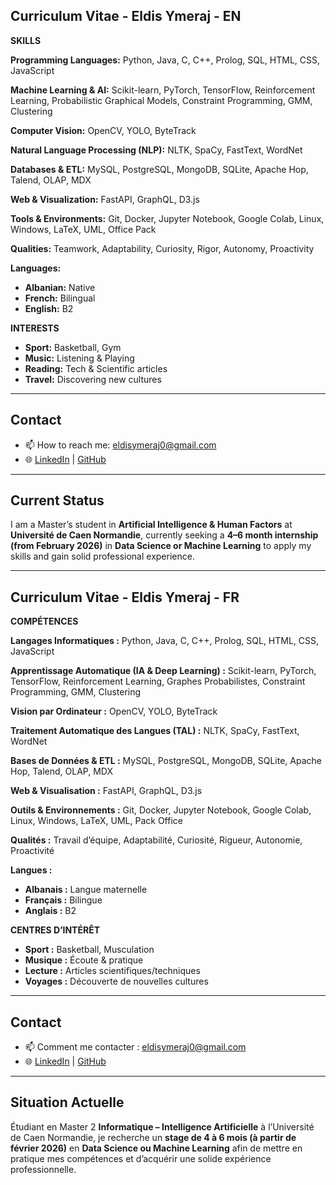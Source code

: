 ## Curriculum Vitae - Eldis Ymeraj - EN

**SKILLS**

**Programming Languages:** Python, Java, C, C++, Prolog, SQL, HTML, CSS, JavaScript  

**Machine Learning & AI:** Scikit-learn, PyTorch, TensorFlow, Reinforcement Learning, Probabilistic Graphical Models, Constraint Programming, GMM, Clustering  

**Computer Vision:** OpenCV, YOLO, ByteTrack  

**Natural Language Processing (NLP):** NLTK, SpaCy, FastText, WordNet  

**Databases & ETL:** MySQL, PostgreSQL, MongoDB, SQLite, Apache Hop, Talend, OLAP, MDX  

**Web & Visualization:** FastAPI, GraphQL, D3.js  

**Tools & Environments:** Git, Docker, Jupyter Notebook, Google Colab, Linux, Windows, LaTeX, UML, Office Pack  

**Qualities:** Teamwork, Adaptability, Curiosity, Rigor, Autonomy, Proactivity  

**Languages:**
- **Albanian:** Native  
- **French:** Bilingual  
- **English:** B2  

**INTERESTS**
- **Sport:** Basketball, Gym  
- **Music:** Listening & Playing  
- **Reading:** Tech & Scientific articles  
- **Travel:** Discovering new cultures  

---

## Contact

- 📫 How to reach me: [eldisymeraj0@gmail.com](mailto:eldisymeraj0@gmail.com)  
- 🌐 [LinkedIn](https://linkedin.com/in/eldis-ymeraj-2b5433226) | [GitHub](https://github.com/elymeraj)  

---

## Current Status

I am a Master’s student in **Artificial Intelligence & Human Factors** at **Université de Caen Normandie**, currently seeking a **4–6 month internship (from February 2026)** in **Data Science or Machine Learning** to apply my skills and gain solid professional experience.  

---

## Curriculum Vitae - Eldis Ymeraj - FR

**COMPÉTENCES**

**Langages Informatiques :** Python, Java, C, C++, Prolog, SQL, HTML, CSS, JavaScript  

**Apprentissage Automatique (IA & Deep Learning) :** Scikit-learn, PyTorch, TensorFlow, Reinforcement Learning, Graphes Probabilistes, Constraint Programming, GMM, Clustering  

**Vision par Ordinateur :** OpenCV, YOLO, ByteTrack  

**Traitement Automatique des Langues (TAL) :** NLTK, SpaCy, FastText, WordNet  

**Bases de Données & ETL :** MySQL, PostgreSQL, MongoDB, SQLite, Apache Hop, Talend, OLAP, MDX  

**Web & Visualisation :** FastAPI, GraphQL, D3.js  

**Outils & Environnements :** Git, Docker, Jupyter Notebook, Google Colab, Linux, Windows, LaTeX, UML, Pack Office  

**Qualités :** Travail d’équipe, Adaptabilité, Curiosité, Rigueur, Autonomie, Proactivité  

**Langues :**
- **Albanais :** Langue maternelle  
- **Français :** Bilingue  
- **Anglais :** B2  

**CENTRES D’INTÉRÊT**  
- **Sport :** Basketball, Musculation  
- **Musique :** Écoute & pratique  
- **Lecture :** Articles scientifiques/techniques  
- **Voyages :** Découverte de nouvelles cultures  

---

## Contact

- 📫 Comment me contacter : [eldisymeraj0@gmail.com](mailto:eldisymeraj0@gmail.com)  
- 🌐 [LinkedIn](https://linkedin.com/in/eldis-ymeraj-2b5433226) | [GitHub](https://github.com/elymeraj)  

---

## Situation Actuelle

Étudiant en Master 2 **Informatique – Intelligence Artificielle** à l’Université de Caen Normandie, je recherche un **stage de 4 à 6 mois (à partir de février 2026)** en **Data Science ou Machine Learning** afin de mettre en pratique mes compétences et d’acquérir une solide expérience professionnelle.  

